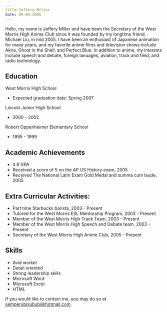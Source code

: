 ```yaml
---
title:Jeffery Miller
date: 09-04-2005
---
```


Hello, my name is Jeffery Miller and have been the Secretary of the West Morris High Anime Club since it was founded by my longtime friend, Michael Liu, in mid 2005. I have been an enthusiast of Japanese animation for many years, and my favorite anime films and television shows include Akira, Ghost in the Shell, and Perfect Blue. In addition to anime, my interests include speech and debate, foreign lanuages, aviation, track and field, and radio technology.

## Education
West Morris High School
 - Expected graduation date: Spring 2007
 
 Lincoln Junior High School
 - 2000 - 2002
 
 Robert Oppenheimer Elementary School
 - 1995 - 1999
 
## Academic Achievements
- 3.9 GPA
- Received a score of 5 on the AP US History exam, 2005
- Received The National Latin Exam Gold Medal and summa cum laude, 2005

## Extra Curricular Activities:
- Part time Starbucks barista, 2003 - Present
- Tutored for the West Morris ESL Mentorship Program, 2003 - Present
- Member of the West Morris High Track Team, 2003 - Present
- Member of the West Morris High Speech and Debate team, 2003 - Present
- Secretary of the West Morris High Anime Club, 2005 - Present

## Skills
- Avid worker
- Detail oriented
- Strong leadership skills
- Microsoft Word
- Microsoft Excel
- HTML


If you would like to contact me, you may do so at semperubisububi@hotmail.com

